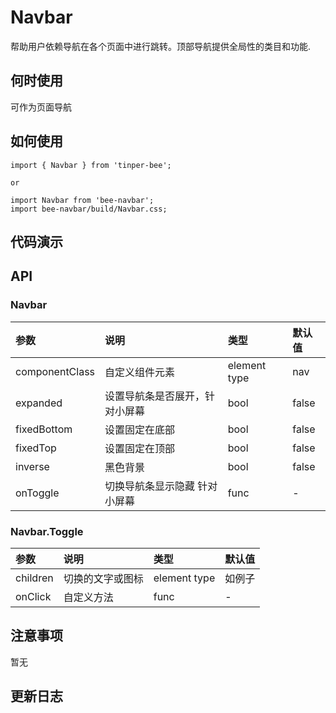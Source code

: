 # Navbar

帮助用户依赖导航在各个页面中进行跳转。顶部导航提供全局性的类目和功能.

## 何时使用
可作为页面导航

## 如何使用

```
import { Navbar } from 'tinper-bee';

or

import Navbar from 'bee-navbar';
import bee-navbar/build/Navbar.css;

```

## 代码演示

## API

### Navbar

|参数|说明|类型|默认值|
|:---|:----|:---|:------|
|componentClass|自定义组件元素|element type|nav|
|expanded|设置导航条是否展开，针对小屏幕|bool|false|
|fixedBottom|设置固定在底部|bool|false|
|fixedTop|设置固定在顶部|bool|false|
|inverse|黑色背景|bool|false|
|onToggle|切换导航条显示隐藏 针对小屏幕|func|-|

### Navbar.Toggle

|参数|说明|类型|默认值|
|:---|:----|:---|:------|
|children|切换的文字或图标|element type|如例子|
|onClick|自定义方法|func|-|


## 注意事项

暂无

## 更新日志

